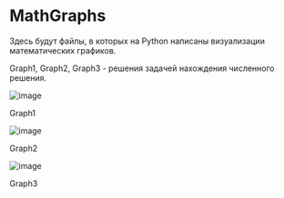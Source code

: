 # MathGraphs

Здесь будут файлы, в которых на Python написаны визуализации математических графиков.

Graph1, Graph2, Graph3 - решения задачей нахождения численного решения. 

![image](https://user-images.githubusercontent.com/88488743/177048238-a9bb99ea-bbc2-4c5c-8651-ab4f756507b5.png)

Graph1

![image](https://user-images.githubusercontent.com/88488743/177048258-6e863e15-06bd-4cbd-a52b-1e192f41aed8.png)

Graph2

![image](https://user-images.githubusercontent.com/88488743/177048345-b23acae4-c9f3-48bf-b828-94cf42143810.png)

Graph3
